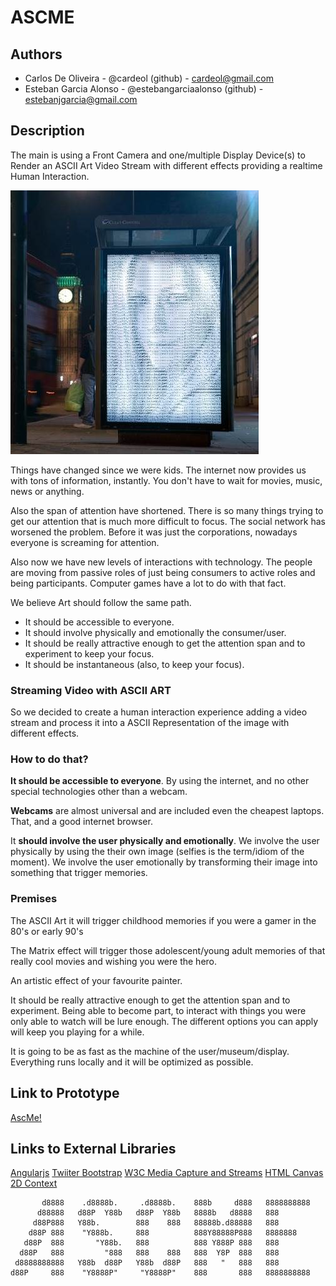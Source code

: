 # ASCME                                                                               

## Authors
- Carlos De Oliveira - @cardeol (github) - cardeol@gmail.com 
- Esteban Garcia Alonso - @estebangarciaalonso (github) - estebanjgarcia@gmail.com

## Description

The main is using a Front Camera and one/multiple Display Device(s) to Render an ASCII Art Video Stream with different effects providing a realtime Human Interaction. 

![Example Image](https://raw.githubusercontent.com/cardeol/devart-template/master/project_images/womanascii.jpg "ASCII Video rendered in realtime")

Things have changed since we were kids. The internet now provides us with tons of information, instantly. You don't have to wait for movies, music, news or anything.

Also the span of attention have shortened. There is so many things trying to get our attention that is much more difficult to focus. The social network has worsened the problem. Before it was just the corporations, nowadays everyone is screaming for attention.

Also now we have new levels of interactions with technology. The people are moving from passive roles of just being consumers to active roles and being participants. Computer games have a lot to do with that fact.

We believe Art should follow the same path. 

- It should be accessible to everyone. 
- It should involve physically and emotionally the consumer/user.
- It should be really attractive enough to get the attention span and to experiment to keep your focus.
- It should be instantaneous (also, to keep your focus).
 
### Streaming Video with ASCII ART

So we decided to create a human interaction experience adding a video stream and process it into a ASCII Representation of the image with different effects.

### How to do that? 

<b>It should be accessible to everyone</b>. By using the internet, and no other special technologies other than a webcam. 

<b>Webcams</b> are almost universal and are included even the cheapest laptops. That, and a good internet browser.
 
It <b>should involve the user physically and emotionally</b>. We involve the user physically by using the their own image (selfies is the term/idiom of the moment). We involve the user emotionally by transforming their image into something that trigger memories.

### Premises ###

The ASCII Art it will trigger childhood memories if you were a gamer in the 80's or early 90's

The Matrix effect will trigger those adolescent/young adult memories of that really cool movies and wishing you were the hero.

An artistic effect of your favourite painter.

It should be really attractive enough to get the attention span and to experiment.
Being able to become part, to interact with things you were only able to watch will be lure enough.
The different options you can apply will keep you playing for a while.

It is going to be as fast as the machine of the user/museum/display. Everything runs locally and it will be optimized as possible.


## Link to Prototype 

[AscMe!](https://dl.dropboxusercontent.com/u/11648849/ascii/index.html "index.html")

## Links to External Libraries
 
[Angularjs](http://angularjs.org/ "Angular JS")
[Twiiter Bootstrap](http://getbootstrap.com/ "Twitter Bootstrap")
[W3C Media Capture and Streams](http://dev.w3.org/2011/webrtc/editor/getusermedia.html "W3C Media Captura and Streams")
[HTML Canvas 2D Context](http://www.w3.org/html/wg/drafts/2dcontext/html5_canvas/ "HTML Canvas 2D Context")


```
       d8888    .d8888b.     .d8888b.    888b     d888   8888888888
      d88888   d88P  Y88b   d88P  Y88b   8888b   d8888   888       
     d88P888   Y88b.        888    888   88888b.d88888   888       
    d88P 888    "Y888b.     888          888Y88888P888   8888888   
   d88P  888       "Y88b.   888          888 Y888P 888   888       
  d88P   888         "888   888    888   888  Y8P  888   888       
 d8888888888   Y88b  d88P   Y88b  d88P   888   "   888   888       
d88P     888    "Y8888P"     "Y8888P"    888       888   8888888888
```                                                                              
 
